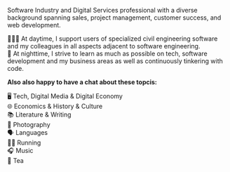Software Industry and Digital Services professional with a diverse background spanning sales, project management, customer success, and web development.

👨🏼‍💻 At daytime, I support users of specialized civil engineering software and my colleagues in all aspects adjacent to software engineering. </br>
🌃 At nighttime, I strive to learn as much as possible on tech, software development and my business areas as well as continuously tinkering with code.

**Also also happy to have a chat about these topcis:**

🖥️ Tech, Digital Media & Digital Economy </br>
🌐 Economics & History & Culture </br>
📚 Literature & Writing </br>
📸 Photography </br>
🗣️ Languages  </br> 
🏃‍♂️ Running </br>
🎧 Music </br>
🍵 Tea
